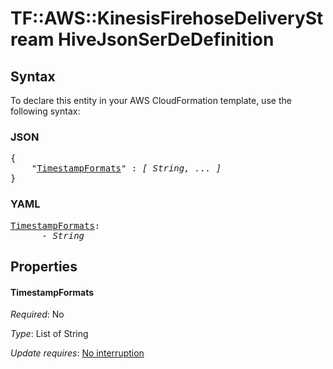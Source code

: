 # TF::AWS::KinesisFirehoseDeliveryStream HiveJsonSerDeDefinition

## Syntax

To declare this entity in your AWS CloudFormation template, use the following syntax:

### JSON

<pre>
{
    "<a href="#timestampformats" title="TimestampFormats">TimestampFormats</a>" : <i>[ String, ... ]</i>
}
</pre>

### YAML

<pre>
<a href="#timestampformats" title="TimestampFormats">TimestampFormats</a>: <i>
      - String</i>
</pre>

## Properties

#### TimestampFormats

_Required_: No

_Type_: List of String

_Update requires_: [No interruption](https://docs.aws.amazon.com/AWSCloudFormation/latest/UserGuide/using-cfn-updating-stacks-update-behaviors.html#update-no-interrupt)

